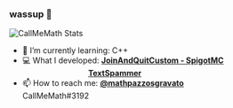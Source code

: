 ### wassup 👋

![CallMeMath Stats](https://github-readme-stats.vercel.app/api?username=CallMeMath&show_icons=true&theme=radical)

- 🌱 I’m currently learning: C++
- 💻 What I developed: [**JoinAndQuitCustom - SpigotMC**](https://github.com/CallMeMath/JoinAndQuitMessage) <br>
&nbsp;   &nbsp;   &nbsp;   &nbsp;   &nbsp; &nbsp;   &nbsp;   &nbsp;   &nbsp;   &nbsp; &nbsp;   &nbsp;   &nbsp;   &nbsp;   &nbsp; [**TextSpammer**](https://github.com/CallMeMath/TextSpammer)
- 📫 How to reach me: [**@mathpazzosgravato**](t.me/mathpazzosgravato) <br>
                      CallMeMath#3192

